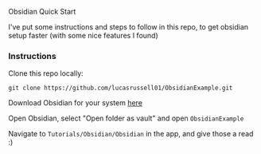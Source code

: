 Obsidian Quick Start

I've put some instructions and steps to follow in this repo, to get obsidian setup faster (with some nice features I found)

### Instructions

Clone this repo locally:
```
git clone https://github.com/lucasrussell01/ObsidianExample.git
```

Download Obsidian for your system [here]([https://obsidian.md/)

Open Obsidian, select "Open folder as vault" and open `ObsidianExample`

Navigate to `Tutorials/Obsidian/Obsidian` in the app, and give those a read :)
